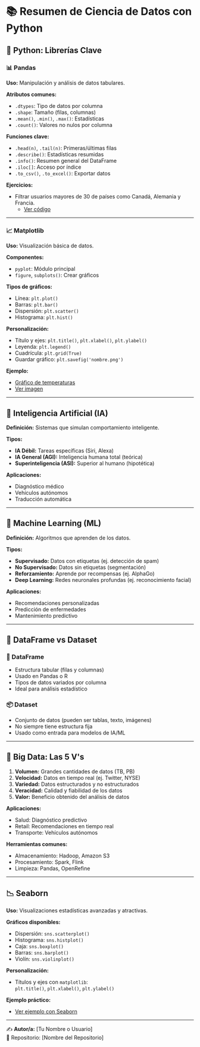 # 📚 Resumen de Ciencia de Datos con Python

## 🐍 Python: Librerías Clave

### 📊 Pandas
**Uso:** Manipulación y análisis de datos tabulares.

**Atributos comunes:**
- `.dtypes`: Tipo de datos por columna  
- `.shape`: Tamaño (filas, columnas)  
- `.mean()`, `.min()`, `.max()`: Estadísticas  
- `.count()`: Valores no nulos por columna  

**Funciones clave:**
- `.head(n)`, `.tail(n)`: Primeras/últimas filas  
- `.describe()`: Estadísticas resumidas  
- `.info()`: Resumen general del DataFrame  
- `.iloc[]`: Acceso por índice  
- `.to_csv()`, `.to_excel()`: Exportar datos  

**Ejercicios:**
- Filtrar usuarios mayores de 30 de países como Canadá, Alemania y Francia.  
  - [Ver código](https://github.com/Marianete/ejercicios?tab=readme-ov-file#-actividad-3-del-d%C3%ADa)  

---

### 📈 Matplotlib
**Uso:** Visualización básica de datos.

**Componentes:**
- `pyplot`: Módulo principal  
- `figure`, `subplots()`: Crear gráficos  

**Tipos de gráficos:**
- Línea: `plt.plot()`  
- Barras: `plt.bar()`  
- Dispersión: `plt.scatter()`  
- Histograma: `plt.hist()`  

**Personalización:**
- Título y ejes: `plt.title()`, `plt.xlabel()`, `plt.ylabel()`  
- Leyenda: `plt.legend()`  
- Cuadrícula: `plt.grid(True)`  
- Guardar gráfico: `plt.savefig('nombre.png')`  

**Ejemplo:**
- [Gráfico de temperaturas](https://github.com/Marianete/ejercicios/blob/main/matploib1.py)  
- [Ver imagen](https://github.com/Marianete/ejercicios/blob/main/Figure_1.png)  

---

## 🤖 Inteligencia Artificial (IA)

**Definición:** Sistemas que simulan comportamiento inteligente.

**Tipos:**
- **IA Débil:** Tareas específicas (Siri, Alexa)  
- **IA General (AGI):** Inteligencia humana total (teórica)  
- **Superinteligencia (ASI):** Superior al humano (hipotética)  

**Aplicaciones:**
- Diagnóstico médico  
- Vehículos autónomos  
- Traducción automática  

---

## 🧠 Machine Learning (ML)

**Definición:** Algoritmos que aprenden de los datos.

**Tipos:**
- **Supervisado:** Datos con etiquetas (ej. detección de spam)  
- **No Supervisado:** Datos sin etiquetas (segmentación)  
- **Reforzamiento:** Aprende por recompensas (ej. AlphaGo)  
- **Deep Learning:** Redes neuronales profundas (ej. reconocimiento facial)  

**Aplicaciones:**
- Recomendaciones personalizadas  
- Predicción de enfermedades  
- Mantenimiento predictivo  

---

## 📂 DataFrame vs Dataset

### 🧾 DataFrame
- Estructura tabular (filas y columnas)
- Usado en Pandas o R
- Tipos de datos variados por columna
- Ideal para análisis estadístico

### 📦 Dataset
- Conjunto de datos (pueden ser tablas, texto, imágenes)
- No siempre tiene estructura fija
- Usado como entrada para modelos de IA/ML

---

## 💽 Big Data: Las 5 V's

1. **Volumen:** Grandes cantidades de datos (TB, PB)  
2. **Velocidad:** Datos en tiempo real (ej. Twitter, NYSE)  
3. **Variedad:** Datos estructurados y no estructurados  
4. **Veracidad:** Calidad y fiabilidad de los datos  
5. **Valor:** Beneficio obtenido del análisis de datos  

**Aplicaciones:**
- Salud: Diagnóstico predictivo  
- Retail: Recomendaciones en tiempo real  
- Transporte: Vehículos autónomos  

**Herramientas comunes:**
- Almacenamiento: Hadoop, Amazon S3  
- Procesamiento: Spark, Flink  
- Limpieza: Pandas, OpenRefine  

---

## 📉 Seaborn

**Uso:** Visualizaciones estadísticas avanzadas y atractivas.

**Gráficos disponibles:**
- Dispersión: `sns.scatterplot()`  
- Histograma: `sns.histplot()`  
- Caja: `sns.boxplot()`  
- Barras: `sns.barplot()`  
- Violín: `sns.violinplot()`  

**Personalización:**
- Títulos y ejes con `matplotlib`:  
  `plt.title()`, `plt.xlabel()`, `plt.ylabel()`  

**Ejemplo práctico:**
- [Ver ejemplo con Seaborn](https://github.com/Marianete/ejercicios/blob/main/seaborn1.py)

---

✍️ **Autor/a:** [Tu Nombre o Usuario]  
📁 Repositorio: [Nombre del Repositorio]

